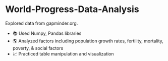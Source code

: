 # World-Progress-Data-Analysis

Explored data from gapminder.org.

- 📚 Used Numpy, Pandas libraries
- 🌎 Analyzed factors including population growth rates, fertility, mortality, poverty, & social factors
- 📈 Practiced table manipulation and visualization
